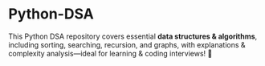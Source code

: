 # Python-DSA
This Python DSA repository covers essential **data structures &amp; algorithms**, including sorting, searching, recursion, and graphs, with explanations &amp; complexity analysis—ideal for learning &amp; coding interviews! 🚀
